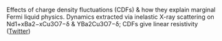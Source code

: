 
Effects of charge density fluctuations (CDFs) & how they explain marginal Fermi liquid physics. Dynamics extracted via inelastic X-ray scattering on Nd1+xBa2−xCu3O7−δ & YBa2Cu3O7−δ; CDFs give linear resistivity ([Twitter](https://twitter.com/JoshuahHeath/status/1133194203104763905))
